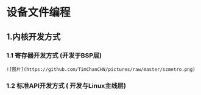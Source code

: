 <!--
 * @Description: 设备文件编程笔记
 * @Author: your name
 * @Date: 2019-09-15 22:58:56
 * @LastEditTime: 2019-09-16 17:23:14
 * @LastEditors: Please set LastEditors
 -->

# 设备文件编程

## 1.内核开发方式
### 1.1 寄存器开发方式 (__开发于BSP层__)

    ![图片](https://github.com/TimChanCHN/pictures/raw/master/szmetro.png)

### 1.2 标准API开发方式  ( __开发与Linux主线层__)



